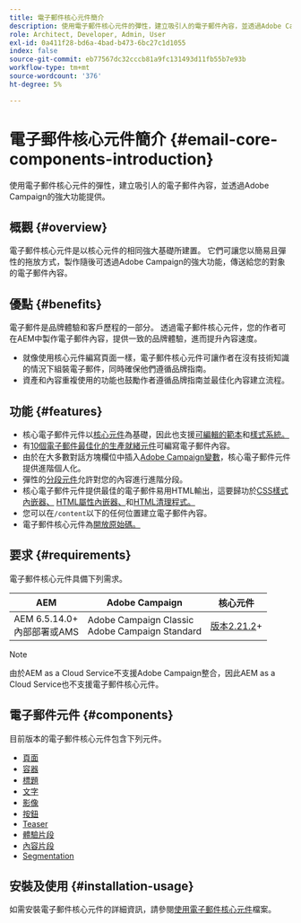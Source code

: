 ```yaml
---
title: 電子郵件核心元件簡介
description: 使用電子郵件核心元件的彈性，建立吸引人的電子郵件內容，並透過Adobe Campaign的強大功能提供。
role: Architect, Developer, Admin, User
exl-id: 0a411f28-bd6a-4bad-b473-6bc27c1d1055
index: false
source-git-commit: eb77567dc32cccb81a9fc131493d11fb55b7e93b
workflow-type: tm+mt
source-wordcount: '376'
ht-degree: 5%

---
```



# 電子郵件核心元件簡介 {#email-core-components-introduction}

使用電子郵件核心元件的彈性，建立吸引人的電子郵件內容，並透過Adobe Campaign的強大功能提供。

## 概觀 {#overview}

電子郵件核心元件是以核心元件的相同強大基礎所建置。 它們可讓您以簡易且彈性的拖放方式，製作隨後可透過Adobe Campaign的強大功能，傳送給您的對象的電子郵件內容。

## 優點 {#benefits}

電子郵件是品牌體驗和客戶歷程的一部分。 透過電子郵件核心元件，您的作者可在AEM中製作電子郵件內容，提供一致的品牌體驗，進而提升內容速度。

* 就像使用核心元件編寫頁面一樣，電子郵件核心元件可讓作者在沒有技術知識的情況下組裝電子郵件，同時確保他們遵循品牌指南。
* 資產和內容重複使用的功能也鼓勵作者遵循品牌指南並最佳化內容建立流程。

## 功能 {#features}

* 核心電子郵件元件以[核心元件](/help/introduction.md)為基礎，因此也支援[可編輯的範本](https://experienceleague.adobe.com/docs/experience-manager-cloud-service/sites/authoring/features/templates.html?lang=zh-Hant)和[樣式系統。](https://experienceleague.adobe.com/docs/experience-manager-cloud-service/content/sites/authoring/features/style-system.html?lang=zh-Hant)
* 有[10個電子郵件最佳化的生產就緒元件](#components)可編寫電子郵件內容。
* 由於在大多數對話方塊欄位中插入[Adobe Campaign變數](campaign-variables.md)，核心電子郵件元件提供進階個人化。
* 彈性的[分段元件](/help/email/components/segmentation.md)允許對您的內容進行進階分段。
* 核心電子郵件元件提供最佳的電子郵件易用HTML輸出，這要歸功於[CSS樣式內嵌器、](https://github.com/adobe/aem-core-email-components/wiki/CSS-Styles-Inliner:-Technical-documentation) [HTML屬性內嵌器、](https://github.com/adobe/aem-core-email-components/wiki/HTML-Inliner)和[HTML清理程式。](https://github.com/adobe/aem-core-email-components/wiki/HTML-Sanitizing)
* 您可以在`/content`以下的任何位置建立電子郵件內容。
* 電子郵件核心元件為[開放原始碼。](https://github.com/adobe/aem-core-email-components)

## 要求 {#requirements}

電子郵件核心元件具備下列需求。

| AEM | Adobe Campaign | 核心元件 |
|---|---|---|
| AEM 6.5.14.0+<br>內部部署或AMS | Adobe Campaign Classic<br>Adobe Campaign Standard | [版本2.21.2](/help/versions.md)+ |

>[!NOTE]
>
>由於AEM as a Cloud Service不支援Adobe Campaign整合，因此AEM as a Cloud Service也不支援電子郵件核心元件。

## 電子郵件元件 {#components}

目前版本的電子郵件核心元件包含下列元件。

* [頁面](components/page.md)
* [容器](components/container.md)
* [標題](components/title.md)
* [文字](components/text.md)
* [影像](components/image.md)
* [按鈕](components/button.md)
* [Teaser](components/teaser.md)
* [體驗片段](components/experience-fragment.md)
* [內容片段](components/content-fragment.md)
* [Segmentation](components/segmentation.md)

## 安裝及使用 {#installation-usage}

如需安裝電子郵件核心元件的詳細資訊，請參閱[使用電子郵件核心元件](using.md)檔案。
